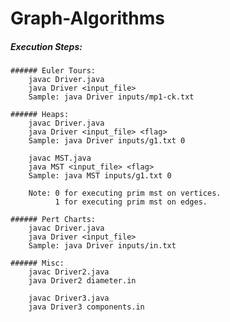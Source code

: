 # Graph-Algorithms

##### Execution Steps:

	###### Euler Tours:
		javac Driver.java
		java Driver <input_file>
		Sample: java Driver inputs/mp1-ck.txt

	###### Heaps:
		javac Driver.java
		java Driver <input_file> <flag>
	    Sample: java Driver inputs/g1.txt 0

	    javac MST.java
		java MST <input_file> <flag>
		Sample: java MST inputs/g1.txt 0
		
		Note: 0 for executing prim mst on vertices.
		      1 for executing prim mst on edges.

	###### Pert Charts:
		javac Driver.java
	    java Driver <input_file>
	    Sample: java Driver inputs/in.txt

	###### Misc:
		javac Driver2.java
	    java Driver2 diameter.in

	    javac Driver3.java
	    java Driver3 components.in
